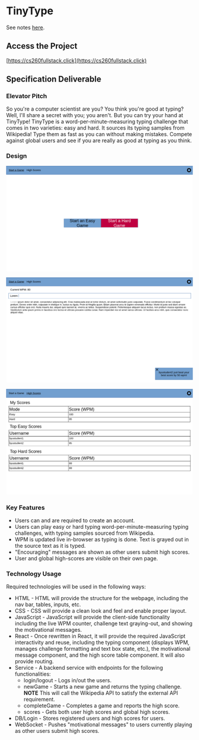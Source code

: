 # TinyType

See notes [here](./notes.md).

## Access the Project
[https://cs260fullstack.click](https://cs260fullstack.click)

## Specification Deliverable

### Elevator Pitch

So you're a computer scientist are you? You think you're good at typing? Well, I'll share a secret with you; you aren't. But you can try your hand at TinyType! TinyType is a word-per-minute-measuring typing challenge that comes in two varieties: easy and hard. It sources its typing samples from Wikipedia! Type them as fast as you can without making mistakes. Compete against global users and see if you are really as good at typing as you think.

### Design

![Home](./resources/TinyType_home.png)

![Game](./resources/TinyType_game.png)

![Scores](./resources/TinyType_scores.png)


### Key Features

* Users can and are required to create an account.
* Users can play easy or hard typing word-per-minute-measuring typing challenges, with typing samples sourced from Wikipedia.
* WPM is updated live in-browser as typing is done. Text is grayed out in the source text as it is typed.
* "Encouraging" messages are shown as other users submit high scores.
* User and global high-scores are visible on their own page.

### Technology Usage

Required technologies will be used in the following ways:

* HTML - HTML will provide the structure for the webpage, including the nav bar, tables, inputs, etc.
* CSS - CSS will provide a clean look and feel and enable proper layout.
* JavaScript - JavaScript will provide the client-side functionality including the live WPM counter, challenge text graying-out, and showing the motivational messages.
* React - Once rewritten in React, it will provide the required JavaScript interactivity and reuse, including the typing component (displays WPM, manages challenge formatting and text box state, etc.), the motivational message component, and the high score table component. It will also provide routing.
* Service - A backend service with endpoints for the following functionalities:
  * login/logout - Logs in/out the users.
  * newGame - Starts a new game and returns the typing challenge. **NOTE** This will call the Wikipedia API to satisfy the external API requirement.
  * completeGame - Completes a game and reports the high score.
  * scores - Gets both user high scores and global high scores.
* DB/Login - Stores registered users and high scores for users.
* WebSocket - Pushes "motivational messages" to users currently playing as other users submit high scores.
